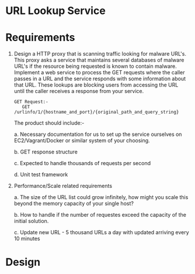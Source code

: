 # URL Lookup Service   

# Requirements 

1. Design a HTTP proxy that is scanning traffic looking for malware URL's.  This proxy asks a service that maintains several databases of malware URL's if the resource being requested is known to contain malware. Implement a web service to process the GET requests where the caller passes in a URL and the service responds with some information about that URL. These lookups are blocking users from accessing the URL until the caller receives a response from your service.

       GET Request:-
          GET /urlinfo/1/{hostname_and_port}/{original_path_and_query_string}

   The product should include:-

    a.  Necessary documentation for us to set up the service ourselves on EC2/Vagrant/Docker or similar system of your choosing.
  
    b.  GET response structure
  
    c.  Expected to handle thousands of requests per second
  
    d.  Unit test framework

2. Performance/Scale related requirements 

    a. The size of the URL list could grow infinitely, how might you scale this beyond the memory capacity of your single host?
   
    b. How to handle if the number of requestes exceed the capacity of the initial solution. 
   
    c. Update new URL - 5 thousand URLs a day with updated arriving every 10 minutes 



# Design
